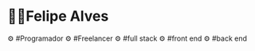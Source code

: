 
<h1>👨‍💻Felipe Alves</h1>

<span>⚙ #Programador</span>
<span>⚙ #Freelancer</span>
<span>⚙ #full stack</span>
<span>⚙ #front end</span>
<span>⚙ #back end</span>

<!--
**icodetec/icodetec** is a ✨ _special_ ✨ repository because its `README.md` (this file) appears on your GitHub profile.

Here are some ideas to get you started:

🔭 I’m currently working on ...
- 🌱 I’m currently learning ...
- 👯 I’m looking to collaborate on ...
- 🤔 I’m looking for help with ...
- 💬 Ask me about ...
- 📫 How to reach me: ...
- 😄 Pronouns: ...
- ⚡ Fun fact: ...
-->
